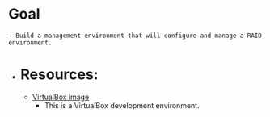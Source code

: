 # Goal
	- Build a management environment that will configure and manage a RAID environment.
- # Resources:
	- [VirtualBox image]([[VB-SimpleRAID]])
		- This is a VirtualBox development environment.